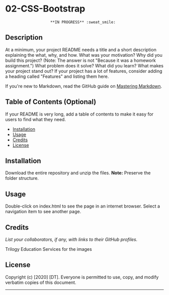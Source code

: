 # 02-CSS-Bootstrap

                        **IN PROGRESS** :sweat_smile:  


## Description 

At a minimum, your project README needs a title and a short description explaining the what, why, and how. What was your motivation? Why did you build this project? (Note: The answer is not "Because it was a homework assignment.") What problem does it solve? What did you learn? What makes your project stand out? If your project has a lot of features, consider adding a heading called "Features" and listing them here.

If you're new to Markdown, read the GitHub guide on [Mastering Markdown](https://guides.github.com/features/mastering-markdown/).


## Table of Contents (Optional)

If your README is very long, add a table of contents to make it easy for users to find what they need.

* [Installation](#installation)
* [Usage](#usage)
* [Credits](#credits)
* [License](#license)


## Installation

Download the entire repository and unzip the files.
**Note:** Preserve the folder structure.


## Usage 

Double-click on index.html to see the page in an internet browser. Select a navigation item to see another page. 


## Credits

*List your collaborators, if any, with links to their GitHub profiles.*

Trilogy Education Services for the images

## License

Copyright (c) [2020] [DT]. Everyone is permitted to use, copy, and modify verbatim copies of this document.

---

